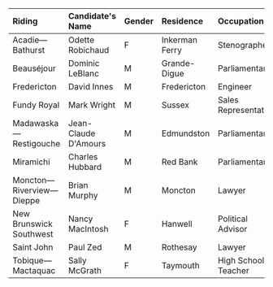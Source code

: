 | Riding                   | Candidate's Name     | Gender   | Residence      | Occupation           | Votes   | Rank   |
|:-------------------------|:---------------------|:---------|:---------------|:---------------------|:--------|:-------|
| Acadie—Bathurst          | Odette Robichaud     | F        | Inkerman Ferry | Stenographer         | 9,850   | 2nd    |
| Beauséjour               | Dominic LeBlanc      | M        | Grande-Digue   | Parliamentarian      | 20,059  | 1st    |
| Fredericton              | David Innes          | M        | Fredericton    | Engineer             | 13,319  | 2nd    |
| Fundy Royal              | Mark Wright          | M        | Sussex         | Sales Representative | 5,773   | 3rd    |
| Madawaska—Restigouche    | Jean-Claude D'Amours | M        | Edmundston     | Parliamentarian      | 16,266  | 1st    |
| Miramichi                | Charles Hubbard      | M        | Red Bank       | Parliamentarian      | 10,590  | 2nd    |
| Moncton—Riverview—Dieppe | Brian Murphy         | M        | Moncton        | Lawyer               | 17,797  | 1st    |
| New Brunswick Southwest  | Nancy MacIntosh      | F        | Hanwell        | Political Advisor    | 5,863   | 2nd    |
| Saint John               | Paul Zed             | M        | Rothesay       | Lawyer               | 13,285  | 2nd    |
| Tobique—Mactaquac        | Sally McGrath        | F        | Taymouth       | High School Teacher  | 6,773   | 2nd    |